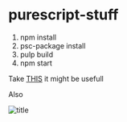 # purescript-stuff

1. npm install
2. psc-package install
3. pulp build
4. npm start

Take [THIS](https://pursuit.purescript.org/) it might be usefull

Also

![title](http://m.memegen.com/5ofasj.jpg)
